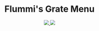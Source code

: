 <div align="center">
  <h1>Flummi's Grate Menu</h1>

  <a href="https://github.com/Flummidill/Flummis.Grate.Menu/compare/261869e...1.5.9">
    <img src="https://img.shields.io/badge/view-changelog-lime?style=for-the-badge"</img>
  </a>
  
  <a href="https://github.com/Flummidill/Flummis.Grate.Menu/releases">
    <img src="https://img.shields.io/github/downloads/Flummidill/Flummis.Grate.Menu/latest/total?style=for-the-badge&label=downloads&color=lime"</img>
  </a>
</div>
